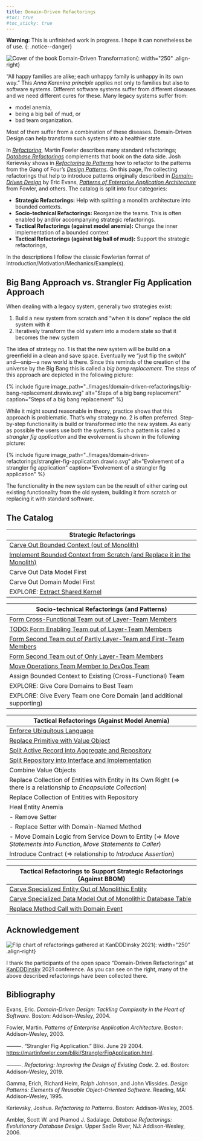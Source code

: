 ```yaml
---
title: Domain-Driven Refactorings
#toc: true
#toc_sticky: true
---
```


**Warning:** This is unfinished work in progress. I hope it can nonetheless be of use.
{: .notice--danger}

![Cover of the book *Domain-Driven Transformation*](https://dpunkt.de/wp-content/uploads/2023/07/13698.jpg){: width="250" .align-right}

“All happy families are alike; each unhappy family is unhappy in its own way.” This *Anna Karenina principle* applies not only to families but also to software systems. Different software systems suffer from different diseases and we need different cures for these. Many legacy systems suffer from:

- model anemia,
- being a big ball of mud, or
- bad team organization.

Most of them suffer from a combination of these diseases. Domain-Driven Design can help transform such systems into a healthier state.

In [*Refactoring*](#bib:Fowler2019), Martin Fowler describes many standard refactorings; [*Database Refactorings*](#bib:AmblerSadalage2006) complements that book on the data side. Josh Kerievsky shows in [*Refactoring to Patterns*](#bib:Kerievsky2005) how to refactor to the patterns from the Gang of Four’s [*Design Patterns*](#bib:Gamma1995).
On this page, I’m collecting refactorings that help to introduce patterns originally described in [*Domain-Driven Design*](#bib:Evans2004) by Eric Evans, [*Patterns of Enterprise Application Architecture*](#bib:Fowler2004) from Fowler, and others.
The catalog is split into four categories:

- **Strategic Refactorings:** Help with splitting a monolith architecture into bounded contexts.
- **Socio-technical Refactorings:** Reorganize the teams. This is often enabled by and/or accompanying strategic refactorings.
- **Tactical Refactorings (against model anemia):** Change the inner implementation of a bounded context
- **Tactical Refactorings (against big ball of mud):** Support the strategic refactorings,

<!--
I use Java as language for most of the examples. The reason for that is that it’s the language in which the most monoliths have been build (although other languages are equally well suited to build them...).
-->

In the descriptions I follow the classic Fowlerian format of Introduction/Motivation/Mechanics/Example(s).

## Big Bang Approach vs. Strangler Fig Application Approach

When dealing with a legacy system, generally two strategies exist:

1. Build a new system from scratch and “when it is done” replace the old system with it
2. Iteratively transform the old system into a modern state so that it becomes the new system

The idea of strategy no. 1 is that the new system will be build on a greenfield in a clean and save space. Eventually we “just flip the switch” and—snip—a new world is there. Since this reminds of the creation of the universe by the Big Bang this is called a *big bang replacement*. The steps of this approach are depicted in the following picture:

<!--
![Steps of a big bang replacement](../images/domain-driven-refactorings/big-bang-replacement.drawio.svg)
-->
{% include figure image_path="../images/domain-driven-refactorings/big-bang-replacement.drawio.svg" alt="Steps of a big bang replacement" caption="Steps of a big bang replacement" %}

While it might sound reasonable in theory, practice shows that this approach is problematic. That’s why strategy no. 2 is often preferred. Step-by-step functionality is build or transformed into the new system. As early as possible the users use both the systems. Such a pattern is called a *strangler fig application* and the evolvement is shown in the following picture:

<!--
![Evolvement of a strangler fig application](../images/domain-driven-refactorings/strangler-fig-application.drawio.svg)
-->
{% include figure image_path="../images/domain-driven-refactorings/strangler-fig-application.drawio.svg" alt="Evolvement of a strangler fig application" caption="Evolvement of a strangler fig application" %}

The functionality in the new system can be the result of either caring out existing functionality from the old system, building it from scratch or replacing it with standard software.

## The Catalog

| Strategic Refactorings |
|--------|
| [Carve Out Bounded Context (out of Monolith)](strategic/extract-bounded-context) |
| [Implement Bounded Context from Scratch (and Replace it in the Monolith)](strategic/implement-bounded-context-from-scratch) |
| Carve Out Data Model First |
| Carve Out Domain Model First |
| EXPLORE: [Extract Shared Kernel](strategic/extract-shared-kernel.md) |

| Socio-technical Refactorings (and Patterns) |
|--------|
| [Form Cross-Functional Team out of Layer-Team Members](socio-technical/form-cross-functional-team-out-of-layer-team-members) |
| [TODO: Form Enabling Team out of Layer-Team Members](socio-technical/form-enabling-team-out-of-layer-team-members) |
| [Form Second Team out of Partly Layer-Team and First-Team Members](socio-technical/form-second-team-out-of-partly-layer-team-and-first-team-members) |
| [Form Second Team out of Only Layer-Team Members](socio-technical/form-second-team-out-of-partly-layer-team-and-first-team-members) |
| [Move Operations Team Member to DevOps Team](socio-technical/move-operations-team-member-to-devops-team) |
| Assign Bounded Context to Existing (Cross-Functional) Team |
| EXPLORE: Give Core Domains to Best Team |
| EXPLORE: Give Every Team one Core Domain (and additional supporting) |

| Tactical Refactorings (Against Model Anemia) |
|--------|
| [Enforce Ubiquitous Language](tactical/enforce-ubiquitous-language) |
| [Replace Primitive with Value Object](tactical/replace-primitive-with-value-object) |
| [Split Active Record into Aggregate and Repository](tactical/split-active-record-into-aggregate-and-repository) |
| [Split Repository into Interface and Implementation](tactical/split-repository-into-interface-and-implementation) |
| Combine Value Objects |
| Replace Collection of Entities with Entity in Its Own Right (=> there is a relationship to *Encapsulate Collection*) |
| Replace Collection of Entities with Repository |
| Heal Entity Anemia |
|  - Remove Setter |
|  - Replace Setter with Domain-Named Method |
|  - Move Domain Logic from Service Down to Entity (=> *Move Statements into Function*, *Move Statements to Caller*) |
| Introduce Contract (=> relationship to *Introduce Assertion*) |

| Tactical Refactorings to Support Strategic Refactorings (Against BBOM)|
|--------|
| [Carve Specialized Entity Out of Monolithic Entity](tactical-for-strategic/extract-specialized-entity) |
| [Carve Specialized Data Model Out of Monolithic Database Table](tactical-for-strategic/extract-specialized-table) |
| [Replace Method Call with Domain Event](tactical-for-strategic/replace-method-call-with-domain-event) |

## Acknowledgement

![Flip chart of refactorings gathered at KanDDDinsky 2021](../images/domain-driven-refactorings/domain-driven-refactorings-kandddinsky.jpeg){: width="250" .align-right}

I thank the participants of the open space “Domain-Driven Refactorings” at [KanDDDinsky](https://kandddinsky.de/) 2021 conference. As you can see on the right, many of the above described refactorings have been collected there.

## Bibliography

<a name="bib:AmblerSadalage2006"></a>Evans, Eric. *Domain-Driven Design: Tackling Complexity in the Heart of Software*. Boston: Addison-Wesley, 2004.

<a name="bib:Fowler2003"></a>Fowler, Martin. *Patterns of Enterprise Application Architecture*. Boston: Addison-Wesley, 2003.

<a name="bib:Fowler2004"></a>⸻. “Strangler Fig Application.” Bliki. June 29 2004. <https://martinfowler.com/bliki/StranglerFigApplication.html>.

<a name="bib:Fowler2019"></a>⸻. *Refactoring: Improving the Design of Existing Code*. 2. ed. Boston: Addison-Wesley, 2019.

<a name="bib:Gammaetal1995"></a>Gamma, Erich, Richard Helm, Ralph Johnson, and John Vlissides. *Design Patterns: Elements of Reusable Object-Oriented Software*. Reading, MA: Addison-Wesley, 1995.

<a name="bib:Kerievsky2005"></a>Kerievsky, Joshua. *Refactoring to Patterns*. Boston: Addison-Wesley, 2005.

<a name="bib:AmblerSadalage2006"></a>Ambler, Scott W. and Pramod J. Sadalage. *Database Refactorings: Evolutionary Database Design*. Upper Sadle River, NJ: Addison-Wesley, 2006.
